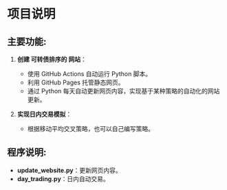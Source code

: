 # 项目说明

## 主要功能:

1. **创建 可转债排序的 网站**：
   - 使用 GitHub Actions 自动运行 Python 脚本。
   - 利用 GitHub Pages 托管静态网页。
   - 通过 Python 每天自动更新网页内容，实现基于某种策略的自动化的网站更新。

2. **实现日内交易模拟**：
   - 根据移动平均交叉策略，也可以自己编写策略。

## 程序说明:

- **update_website.py**：更新网页内容。
- **day_trading.py**：日内自动交易。
